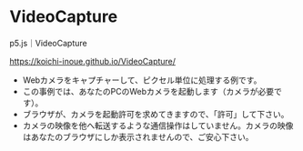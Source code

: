 # VideoCapture
p5.js｜VideoCapture

https://koichi-inoue.github.io/VideoCapture/ 

* Webカメラをキャプチャーして、ピクセル単位に処理する例です。
* この事例では、あなたのPCのWebカメラを起動します（カメラが必要です）。
* ブラウザが、カメラを起動許可を求めてきますので、「許可」して下さい。
* カメラの映像を他へ転送するような通信操作はしていません。カメラの映像はあなたのブラウザにしか表示されませんので、ご安心下さい。
